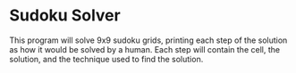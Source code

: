 # Sudoku Solver

This program will solve 9x9 sudoku grids, printing each step of the solution as how it would be solved by a human. Each step will contain the cell, the solution, and the technique used to find the solution.
